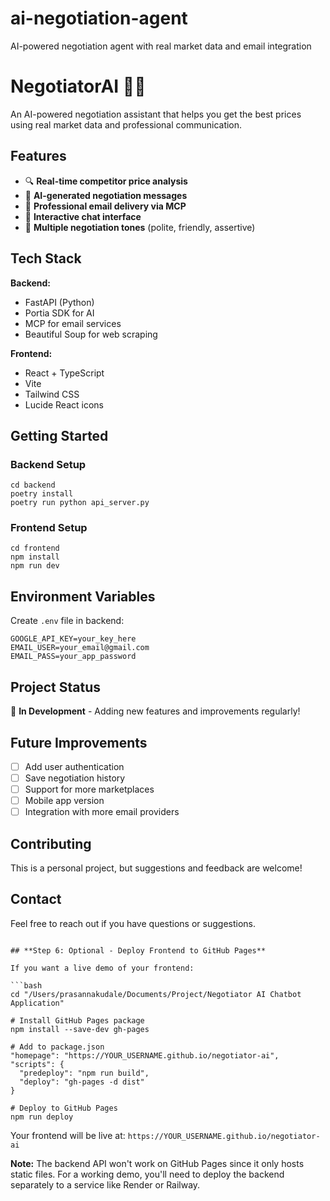 # ai-negotiation-agent
AI-powered negotiation agent with real market data and email integration

# NegotiatorAI 🤖💼

An AI-powered negotiation assistant that helps you get the best prices using real market data and professional communication.

## Features
- 🔍 **Real-time competitor price analysis**
- 🤖 **AI-generated negotiation messages** 
- 📧 **Professional email delivery via MCP**
- 💬 **Interactive chat interface**
- 🎯 **Multiple negotiation tones** (polite, friendly, assertive)

## Tech Stack
**Backend:**
- FastAPI (Python)
- Portia SDK for AI
- MCP for email services
- Beautiful Soup for web scraping

**Frontend:**
- React + TypeScript
- Vite
- Tailwind CSS
- Lucide React icons

## Getting Started

### Backend Setup
```
cd backend
poetry install
poetry run python api_server.py
```

### Frontend Setup
```
cd frontend
npm install
npm run dev
```

## Environment Variables
Create `.env` file in backend:
```
GOOGLE_API_KEY=your_key_here
EMAIL_USER=your_email@gmail.com
EMAIL_PASS=your_app_password
```

## Project Status
🚧 **In Development** - Adding new features and improvements regularly!

## Future Improvements
- [ ] Add user authentication
- [ ] Save negotiation history
- [ ] Support for more marketplaces
- [ ] Mobile app version
- [ ] Integration with more email providers

## Contributing
This is a personal project, but suggestions and feedback are welcome!

## Contact
Feel free to reach out if you have questions or suggestions.
```

## **Step 6: Optional - Deploy Frontend to GitHub Pages**

If you want a live demo of your frontend:

```bash
cd "/Users/prasannakudale/Documents/Project/Negotiator AI Chatbot Application"

# Install GitHub Pages package
npm install --save-dev gh-pages

# Add to package.json
"homepage": "https://YOUR_USERNAME.github.io/negotiator-ai",
"scripts": {
  "predeploy": "npm run build",
  "deploy": "gh-pages -d dist"
}

# Deploy to GitHub Pages
npm run deploy
```

Your frontend will be live at: `https://YOUR_USERNAME.github.io/negotiator-ai`

**Note:** The backend API won't work on GitHub Pages since it only hosts static files. For a working demo, you'll need to deploy the backend separately to a service like Render or Railway.
